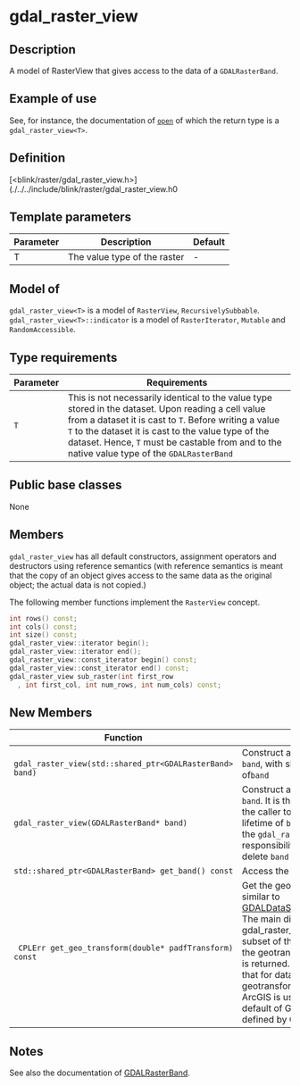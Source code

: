 # gdal_raster_view<T>

## Description
A model of RasterView that gives access to the data of a `GDALRasterBand`. 

## Example of use
See, for instance, the documentation of [`open`](./../functions/open.md) of which the return type is a `gdal_raster_view<T>`.

## Definition
[<blink/raster/gdal_raster_view.h>](./../../include/blink/raster/gdal_raster_view.h0

## Template parameters
|Parameter|Description|Default|
|----------|--------|---------|
|T|The value type of the raster| - |

## Model of
`gdal_raster_view<T>` is a model of `RasterView`, `RecursivelySubbable`.
`gdal_raster_view<T>::indicator` is a model of `RasterIterator`, `Mutable` and `RandomAccessible`.

## Type requirements
|Parameter|Requirements|
|----------|--------|
|`T`|This is not necessarily identical to the value type stored in the dataset. Upon reading a cell value from a dataset it is cast to `T`. Before writing a value `T` to the dataset it is cast to the value type of the dataset. Hence, `T` must be castable from and to the native value type of the `GDALRasterBand`|

## Public base classes
None

## Members
`gdal_raster_view` has all default constructors, assignment operators and destructors using reference semantics (with reference semantics is meant that the copy of an object gives access to the same data as the original object; the actual data is not copied.)

The following member functions implement the `RasterView` concept.
```cpp
int rows() const; 
int cols() const;
int size() const; 
gdal_raster_view::iterator begin(); 
gdal_raster_view::iterator end();
gdal_raster_view::const_iterator begin() const;
gdal_raster_view::const_iterator end() const;
gdal_raster_view sub_raster(int first_row
  , int first_col, int num_rows, int num_cols) const;
```

## New Members
|Function|Effect|
|----------|--------|
|` gdal_raster_view(std::shared_ptr<GDALRasterBand> band)`| Construct a gdal_raster_view for `band`, with shared ownership of`band`|
|` gdal_raster_view(GDALRasterBand* band) `| Construct a gdal_raster_view for `band`. It is the responsibility of the caller to make sure that lifetime of `band` exceeds that of the `gdal_raster_view`. It is the responsibility of the caller to delete `band`|
|` std::shared_ptr<GDALRasterBand> get_band() const `|Access the GDALRasterBand|
|`  CPLErr get_geo_transform(double* padfTransform) const `|Get the geo_transform. This is similar to [GDALDataSet::GetGeotransform](http://www.gdal.org/classGDALDataset.html#a5101119705f5fa2bc1344ab26f66fd1d). The main difference is that for gdal_raster_view that refer a subset of the GDALRasterband the geotransform for the subset is returned. A minor difference is that for dataset with a missing geotransform the default of ArcGIS is used, rather than the default of GDAL. CPLErr is defined by GDAL. |

## Notes 
See also the documentation of [GDALRasterBand](http://www.gdal.org/classGDALRasterBand.html).

